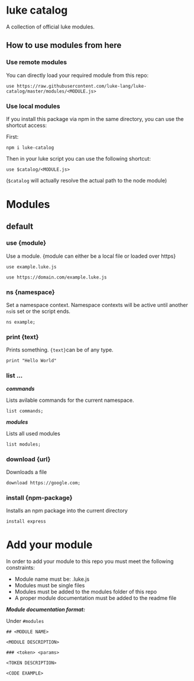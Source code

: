 # luke catalog

A collection of official luke modules.

## How to use modules from here

### Use remote modules

You can directly load your required module from this repo:

```luke
use https://raw.githubusercontent.com/luke-lang/luke-catalog/master/modules/<MODULE.js>
```

### Use local modules

If you install this package via npm in the same directory, you can use the shortcut access:

First: 

```shell
npm i luke-catalog
```

Then in your luke script you can use the following shortcut:

```luke
use $catalog/<MODULE.js>
```

(`$catalog` will actually resolve the actual path to the node module)

# Modules

## default

### use {module}

Use a module. {module can either be a local file or loaded over https}

```luke
use example.luke.js

use https://domain.com/example.luke.js
```

### ns {namespace}

Set a namespace context. Namespace contexts will be active until another `ns`is set or the script ends.

```luke
ns example;
```

### print {text}

Prints something. `{text}`can be of any type.

```luke
print "Hello World"
```

### list ...

***commands***

Lists avilable commands for the current namespace.

```luke
list commands;
```

***modules***

Lists all used modules

```luke
list modules;
```


### download {url}

Downloads a file

```luke
download https://google.com;
```

### install {npm-package}

Installs an npm package into the current directory

```luke
install express
```







# Add your module

In order to add your module to this repo you must meet the following constraints:

* Module name must be: <MODULENAME>.luke.js
* Modules must be single files
* Modules must be added to the modules folder of this repo
* A proper module documentation must be added to the readme file

***Module documentation format:***

Under `#modules`

```
## <MODULE NAME>

<MODULE DESCRIPTION>

### <token> <params>

<TOKEN DESCRIPTION>

<CODE EXAMPLE>
```

